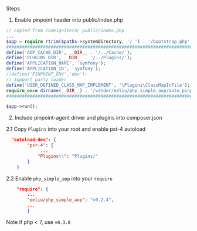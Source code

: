 
Steps

1. Enable pinpoint header into public/index.php

``` php
// copied from codeigniter4/ public/index.php 
... 
$app = require rtrim($paths->systemDirectory, '/ ') . '/bootstrap.php';
########################################################################
define('AOP_CACHE_DIR', __DIR__ . '/../Cache/');
define('PLUGINS_DIR', __DIR__ . '/../Plugins/');
define('APPLICATION_NAME', 'symfony');
define('APPLICATION_ID', 'symfony');
//define('PINPOINT_ENV','dev');
// Support party loader
define('USER_DEFINED_CLASS_MAP_IMPLEMENT', '\Plugins\ClassMapInFile');
require_once dirname(__DIR__) . '/vendor/eeliu/php_simple_aop/auto_pinpointed.php';
########################################################################

$app->run();


```

2. Include pinpoint-agent driver and plugins into composer.json

2.1 Copy `Plugins` into your root and enable pst-4 autoload

```json
  "autoload-dev": {
        "psr-4": {
             ...
            "Plugins\\": "Plugins/"
        }
    }
```

2.2 Enable `php_simple_aop` into your `require`

```json
    "require": {
        ...
        "eeliu/php_simple_aop": "v0.2.4",
        ...
        }
```

Note if php < 7, use `v0.3.0`